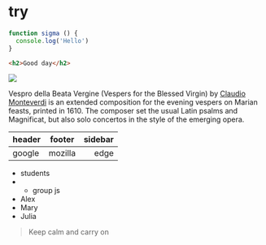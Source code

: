 # try
```js
function sigma () {
  console.log('Hello')
}
```
```html
<h2>Good day</h2>
```
![](https://elements-preview-images-0.imgix.net/314ee8c8-9953-4456-96ac-0a319048c92b?auto=compress%2Cformat&fit=max&w=900&s=f80c5511ba13af9c1159f5415ba83c5c)

Vespro della Beata Vergine (Vespers for the Blessed Virgin) by [Claudio Monteverdi](https://en.wikipedia.org/wiki/Main_Page) is an extended composition for the evening vespers on Marian feasts, printed in 1610. The composer set the usual Latin psalms and Magnificat, but also solo concertos in the style of the emerging opera.

| header | footer | sidebar |
|:-|:-:|-:|
| google | mozilla | edge |

* students
* * group js
* Alex
* Mary
* Julia

> Keep calm and carry on
